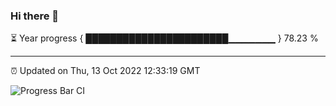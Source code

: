 ### Hi there 👋

⏳ Year progress { ███████████████████████▁▁▁▁▁▁▁ } 78.23 %

---

⏰ Updated on Thu, 13 Oct 2022 12:33:19 GMT

![Progress Bar CI](https://github.com/liununu/liununu/workflows/Progress%20Bar%20CI/badge.svg)
